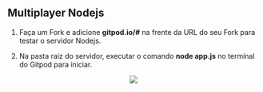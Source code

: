 ## Multiplayer Nodejs

1. Faça um Fork e adicione **gitpod.io/#** na frente da URL do seu Fork para testar o servidor Nodejs.

2. Na pasta raiz do servidor, executar o comando **node app.js** no terminal do Gitpod para iniciar.

<p align="center"><img src="https://image.prntscr.com/image/az0zL4duSuuL8b1gaW1-FQ.png"></p>